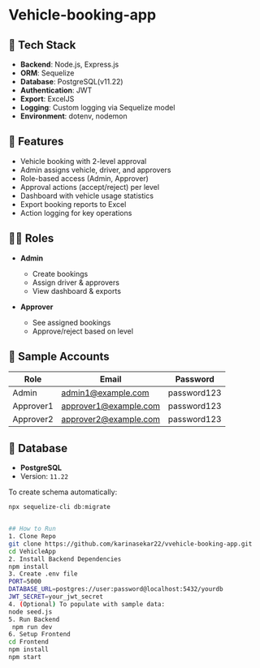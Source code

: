 # Vehicle-booking-app

## 🔧 Tech Stack

- **Backend**: Node.js, Express.js
- **ORM**: Sequelize
- **Database**: PostgreSQL(v11.22)
- **Authentication**: JWT
- **Export**: ExcelJS
- **Logging**: Custom logging via Sequelize model
- **Environment**: dotenv, nodemon

## 🚀 Features

- Vehicle booking with 2-level approval
- Admin assigns vehicle, driver, and approvers
- Role-based access (Admin, Approver)
- Approval actions (accept/reject) per level
- Dashboard with vehicle usage statistics
- Export booking reports to Excel
- Action logging for key operations

## 🧑‍💼 Roles

- **Admin**
  - Create bookings
  - Assign driver & approvers
  - View dashboard & exports
    
- **Approver**
  - See assigned bookings
  - Approve/reject based on level

## 🧪 Sample Accounts

| Role      | Email                | Password    |
|-----------|----------------------|-------------|
| Admin     | admin1@example.com   | password123 |
| Approver1 | approver1@example.com| password123 |
| Approver2 | approver2@example.com| password123 |

## 💾 Database

- **PostgreSQL**
- Version: `11.22`

To create schema automatically:
```bash
npx sequelize-cli db:migrate


## How to Run
1. Clone Repo
git clone https://github.com/karinasekar22/vvehicle-booking-app.git
cd VehicleApp
2. Install Backend Dependencies
npm install
3. Create .env file
PORT=5000
DATABASE_URL=postgres://user:password@localhost:5432/yourdb
JWT_SECRET=your_jwt_secret
4. (Optional) To populate with sample data:
node seed.js
5. Run Backend
 npm run dev
6. Setup Frontend
cd Frontend
npm install
npm start



